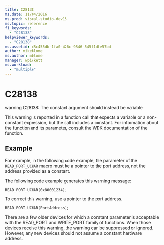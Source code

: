 ```yaml
---
title: C28138
ms.date: 11/04/2016
ms.prod: visual-studio-dev15
ms.topic: reference
f1_keywords:
  - "C28138"
helpviewer_keywords:
  - "C28138"
ms.assetid: d8c455db-1fa0-426c-9846-545f1dfe57bd
author: mikeblome
ms.author: mblome
manager: wpickett
ms.workload:
  - "multiple"
---
```

# C28138
warning C28138: The constant argument should instead be variable

 This warning is reported in a function call that expects a variable or a non-constant expression, but the call includes a constant. For information about the function and its parameter, consult the WDK documentation of the function.

## Example
 For example, in the following code example, the parameter of the `READ_PORT_UCHAR` macro must be a pointer to the port address, not the address provided as a constant.

 The following code example generates this warning message:

```
READ_PORT_UCHAR(0x80001234);
```

 To correct this warning, use a pointer to the port address.

```
READ_PORT_UCHAR(PortAddress);
```

 There are a few older devices for which a constant parameter is acceptable with the READ_PORT and WRITE_PORT family of functions. When those devices receive this warning, the warning can be suppressed or ignored. However, any new devices should not assume a constant hardware address.